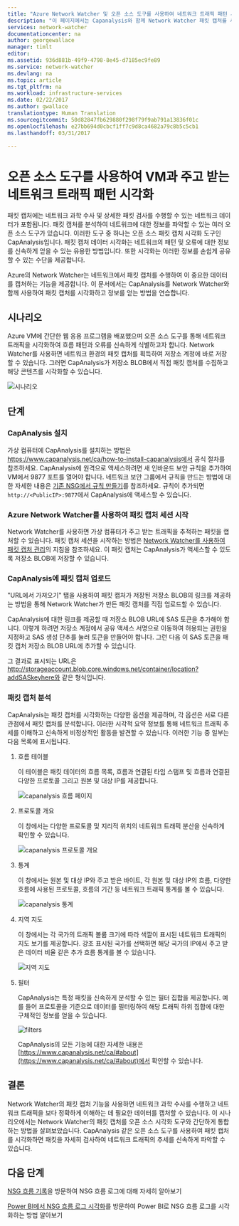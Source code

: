 ```yaml
---
title: "Azure Network Watcher 및 오픈 소스 도구를 사용하여 네트워크 트래픽 패턴 시각화 | Microsoft Docs"
description: "이 페이지에서는 Capanalysis와 함께 Network Watcher 패킷 캡처를 사용하여 VM과 주고 받는 트래픽을 시각화하는 방법을 설명합니다."
services: network-watcher
documentationcenter: na
author: georgewallace
manager: timlt
editor: 
ms.assetid: 936d881b-49f9-4798-8e45-d7185ec9fe89
ms.service: network-watcher
ms.devlang: na
ms.topic: article
ms.tgt_pltfrm: na
ms.workload: infrastructure-services
ms.date: 02/22/2017
ms.author: gwallace
translationtype: Human Translation
ms.sourcegitcommit: 50d82847fb629880f298f79f9ab791a13836f01c
ms.openlocfilehash: e27bb694d0cbcf1ff7c9d8ca4682a79c8b5c5cb1
ms.lasthandoff: 03/31/2017

---
```


# <a name="visualize-network-traffic-patterns-to-and-from-your-vms-using-open-source-tools"></a>오픈 소스 도구를 사용하여 VM과 주고 받는 네트워크 트래픽 패턴 시각화

패킷 캡처에는 네트워크 과학 수사 및 상세한 패킷 검사를 수행할 수 있는 네트워크 데이터가 포함됩니다. 패킷 캡처를 분석하여 네트워크에 대한 정보를 파악할 수 있는 여러 오픈 소스 도구가 있습니다. 이러한 도구 중 하나는 오픈 소스 패킷 캡처 시각화 도구인 CapAnalysis입니다. 패킷 캡처 데이터 시각화는 네트워크의 패턴 및 오류에 대한 정보를 신속하게 얻을 수 있는 유용한 방법입니다. 또한 시각화는 이러한 정보를 손쉽게 공유할 수 있는 수단을 제공합니다.

Azure의 Network Watcher는 네트워크에서 패킷 캡처를 수행하여 이 중요한 데이터를 캡처하는 기능을 제공합니다. 이 문서에서는 CapAnalysis를 Network Watcher와 함께 사용하여 패킷 캡처를 시각화하고 정보를 얻는 방법을 연습합니다.

## <a name="scenario"></a>시나리오

Azure VM에 간단한 웹 응용 프로그램을 배포했으며 오픈 소스 도구를 통해 네트워크 트래픽을 시각화하여 흐름 패턴과 오류를 신속하게 식별하고자 합니다. Network Watcher를 사용하면 네트워크 환경의 패킷 캡처를 획득하여 저장소 계정에 바로 저장할 수 있습니다. 그러면 CapAnalysis가 저장소 BLOB에서 직접 패킷 캡처를 수집하고 해당 콘텐츠를 시각화할 수 있습니다.

![시나리오][1]

## <a name="steps"></a>단계

### <a name="install-capanalysis"></a>CapAnalysis 설치

가상 컴퓨터에 CapAnalysis를 설치하는 방법은 https://www.capanalysis.net/ca/how-to-install-capanalysis에서 공식 절차를 참조하세요.
CapAnalysis에 원격으로 액세스하려면 새 인바운드 보안 규칙을 추가하여 VM에서 9877 포트를 열어야 합니다. 네트워크 보안 그룹에서 규칙을 만드는 방법에 대한 자세한 내용은 [기존 NSG에서 규칙 만들기](../virtual-network/virtual-networks-create-nsg-arm-pportal.md#create-rules-in-an-existing-nsg)를 참조하세요. 규칙이 추가되면 `http://<PublicIP>:9877`에서 CapAnalysis에 액세스할 수 있습니다.

### <a name="use-azure-network-watcher-to-start-a-packet-capture-session"></a>Azure Network Watcher를 사용하여 패킷 캡처 세션 시작

Network Watcher를 사용하면 가상 컴퓨터가 주고 받는 트래픽을 추적하는 패킷을 캡처할 수 있습니다. 패킷 캡처 세션을 시작하는 방법은 [Network Watcher를 사용하여 패킷 캡처 관리](network-watcher-packet-capture-manage-portal.md)의 지침을 참조하세요. 이 패킷 캡처는 CapAnalysis가 액세스할 수 있도록 저장소 BLOB에 저장할 수 있습니다.

### <a name="upload-a-packet-capture-to-capanalysis"></a>CapAnalysis에 패킷 캡처 업로드
"URL에서 가져오기" 탭을 사용하여 패킷 캡처가 저장된 저장소 BLOB의 링크를 제공하는 방법을 통해 Network Watcher가 만든 패킷 캡처를 직접 업로드할 수 있습니다.

CapAnalysis에 대한 링크를 제공할 때 저장소 BLOB URL에 SAS 토큰을 추가해야 합니다.  이렇게 하려면 저장소 계정에서 공유 액세스 서명으로 이동하여 허용되는 권한을 지정하고 SAS 생성 단추를 눌러 토큰을 만들어야 합니다. 그런 다음 이 SAS 토큰을 패킷 캡처 저장소 BLOB URL에 추가할 수 있습니다.

그 결과로 표시되는 URL은 http://storageaccount.blob.core.windows.net/container/location?addSASkeyhere와 같은 형식입니다.


### <a name="analyzing-packet-captures"></a>패킷 캡처 분석

CapAnalysis는 패킷 캡처를 시각화하는 다양한 옵션을 제공하며, 각 옵션은 서로 다른 관점에서 패킷 캡처를 분석합니다. 이러한 시각적 요약 정보를 통해 네트워크 트래픽 추세를 이해하고 신속하게 비정상적인 활동을 발견할 수 있습니다. 이러한 기능 중 일부는 다음 목록에 표시됩니다.

1. 흐름 테이블

    이 테이블은 패킷 데이터의 흐름 목록, 흐름과 연결된 타임 스탬프 및 흐름과 연결된 다양한 프로토콜 그리고 원본 및 대상 IP를 제공합니다.

    ![capanalysis 흐름 페이지][5]

1. 프로토콜 개요

    이 창에서는 다양한 프로토콜 및 지리적 위치의 네트워크 트래픽 분산을 신속하게 확인할 수 있습니다.

    ![capanalysis 프로토콜 개요][6]

1. 통계

    이 창에서는 원본 및 대상 IP와 주고 받은 바이트, 각 원본 및 대상 IP의 흐름, 다양한 흐름에 사용된 프로토콜, 흐름의 기간 등 네트워크 트래픽 통계를 볼 수 있습니다.

    ![capanalysis 통계][7]

1. 지역 지도

    이 창에서는 각 국가의 트래픽 볼륨 크기에 따라 색깔이 표시된 네트워크 트래픽의 지도 보기를 제공합니다. 강조 표시된 국가를 선택하면 해당 국가의 IP에서 주고 받은 데이터 비율 같은 추가 흐름 통계를 볼 수 있습니다.

    ![지역 지도][8]

1. 필터

    CapAnalysis는 특정 패킷을 신속하게 분석할 수 있는 필터 집합을 제공합니다. 예를 들어 프로토콜을 기준으로 데이터를 필터링하여 해당 트래픽 하위 집합에 대한 구체적인 정보를 얻을 수 있습니다.

    ![filters][11]

    CapAnalysis의 모든 기능에 대한 자세한 내용은 [https://www.capanalysis.net/ca/#about](https://www.capanalysis.net/ca/#about)에서 확인할 수 있습니다.

## <a name="conclusion"></a>결론

Network Watcher의 패킷 캡처 기능을 사용하면 네트워크 과학 수사를 수행하고 네트워크 트래픽을 보다 정확하게 이해하는 데 필요한 데이터를 캡처할 수 있습니다. 이 시나리오에서는 Network Watcher의 패킷 캡처를 오픈 소스 시각화 도구와 간단하게 통합하는 방법을 살펴보았습니다. CapAnalysis 같은 오픈 소스 도구를 사용하여 패킷 캡처를 시각화하면 패킷을 자세히 검사하여 네트워크 트래픽의 추세를 신속하게 파악할 수 있습니다.

## <a name="next-steps"></a>다음 단계

[NSG 흐름 기록](network-watcher-nsg-flow-logging-overview.md)을 방문하여 NSG 흐름 로그에 대해 자세히 알아보기

[Power BI에서 NSG 흐름 로그 시각화](network-watcher-visualize-nsg-flow-logs-power-bi.md)를 방문하여 Power BI로 NSG 흐름 로그를 시각화하는 방법 알아보기
<!--Image references-->

[1]: ./media/network-watcher-using-open-source-tools/figure1.png
[2]: ./media/network-watcher-using-open-source-tools/figure2.png
[3]: ./media/network-watcher-using-open-source-tools/figure3.png
[4]: ./media/network-watcher-using-open-source-tools/figure4.png
[5]: ./media/network-watcher-using-open-source-tools/figure5.png
[6]: ./media/network-watcher-using-open-source-tools/figure6.png
[7]: ./media/network-watcher-using-open-source-tools/figure7.png
[8]: ./media/network-watcher-using-open-source-tools/figure8.png
[9]: ./media/network-watcher-using-open-source-tools/figure9.png
[10]: ./media/network-watcher-using-open-source-tools/figure10.png
[11]: ./media/network-watcher-using-open-source-tools/figure11.png


